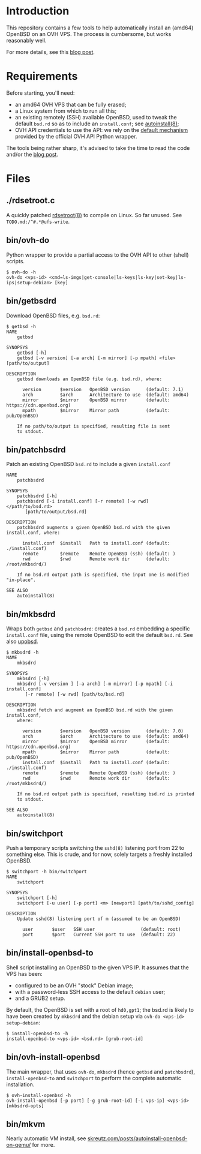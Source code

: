 # Introduction
This repository contains a few tools to help automatically
install an (amd64) OpenBSD on an OVH VPS. The process is
cumbersome, but works reasonably well.

For more details, see this [blog post][mb-openbsd-ovh].

# Requirements
Before starting, you'll need:

  - an amd64 OVH VPS that can be fully erased;
  - a Linux system from which to run all this;
  - an existing remotely (SSH) available OpenBSD, used to tweak
  the default ``bsd.rd`` so as to include an ``install.conf``;
  see [autoinstall(8)][oman-8-autoinstall];
  - OVH API credentials to use the API: we rely on the
  [default mechanism][gh-py-ovh-conf] provided by the official
  OVH API Python wrapper.

The tools being rather sharp, it's advised to take the time
to read the code and/or the [blog post][mb-openbsd-ovh].

# Files
## ./rdsetroot.c
A quickly patched [rdsetroot(8)][oman-8-rdsetroot] to compile on Linux. So
far unused. See ``TODO.md:/^#.*@ufs-write``.

## bin/ovh-do
Python wrapper to provide a partial access to the OVH API to other
(shell) scripts.

    $ ovh-do -h
    ovh-do <vps-id> <cmd=ls-imgs|get-console|ls-keys|ls-key|set-key|ls-ips|setup-debian> [key]

## bin/getbsdrd
Download OpenBSD files, e.g. ``bsd.rd``:

	$ getbsd -h
	NAME
		getbsd

	SYNOPSYS
		getbsd [-h]
		getbsd [-v version] [-a arch] [-m mirror] [-p mpath] <file> [path/to/output]

	DESCRIPTION
		getbsd downloads an OpenBSD file (e.g. bsd.rd), where:

		  version       $version   OpenBSD version      (default: 7.1)
		  arch          $arch      Architecture to use  (default: amd64)
		  mirror        $mirror    OpenBSD mirror       (default: https://cdn.openbsd.org)
		  mpath         $mirror    Mirror path          (default: pub/OpenBSD)

		If no path/to/output is specified, resulting file is sent
		to stdout.


## bin/patchbsdrd
Patch an existing OpenBSD ``bsd.rd`` to include a given ``install.conf``

	NAME
		patchbsdrd

	SYNOPSYS
		patchbsdrd [-h]
		patchbsdrd [-i install.conf] [-r remote] [-w rwd] </path/to/bsd.rd>
		   [path/to/output/bsd.rd]

	DESCRIPTION
		patchbsdrd augments a given OpenBSD bsd.rd with the given install.conf, where:

		  install.conf  $install   Path to install.conf (default: ./install.conf)
		  remote        $remote    Remote OpenBSD (ssh) (default: )
		  rwd           $rwd       Remote work dir      (default: /root/mkbsdrd/)

		If no bsd.rd output path is specified, the input one is modified "in-place".

	SEE ALSO
		autoinstall(8)

## bin/mkbsdrd
Wraps both ``getbsd`` and ``patchbsdrd``: creates a ``bsd.rd`` embedding a
specific ``install.conf`` file, using the remote OpenBSD to edit the default
``bsd.rd``. See also [upobsd][github-upobsd].

    $ mkbsdrd -h
    NAME
    	mkbsdrd

    SYNOPSYS
    	mkbsdrd [-h]
    	mkbsdrd [-v version ] [-a arch] [-m mirror] [-p mpath] [-i install.conf]
    	   [-r remote] [-w rwd] [path/to/bsd.rd]

    DESCRIPTION
    	mkbsdrd fetch and augment an OpenBSD bsd.rd with the given install.conf,
    	where:

    	  version       $version   OpenBSD version      (default: 7.0)
    	  arch          $arch      Architecture to use  (default: amd64)
    	  mirror        $mirror    OpenBSD mirror       (default: https://cdn.openbsd.org)
    	  mpath         $mirror    Mirror path          (default: pub/OpenBSD)
    	  install.conf  $install   Path to install.conf (default: ./install.conf)
    	  remote        $remote    Remote OpenBSD (ssh) (default: )
    	  rwd           $rwd       Remote work dir      (default: /root/mkbsdrd/)

    	If no bsd.rd output path is specified, resulting bsd.rd is printed
    	to stdout.

    SEE ALSO
    	autoinstall(8)

## bin/switchport
Push a temporary scripts switching the ``sshd(8)`` listening port
from 22 to something else. This is crude, and for now, solely targets
a freshly installed OpenBSD.

    $ switchport -h bin/switchport
	NAME
		switchport

	SYNOPSYS
		switchport [-h]
		switchport [-u user] [-p port] <m> [newport] [path/to/sshd_config]

	DESCRIPTION
		Update sshd(8) listening port of m (assumed to be an OpenBSD)

		  user       $user   SSH user                 (default: root)
		  port       $port   Current SSH port to use  (default: 22)

## bin/install-openbsd-to
Shell script installing an OpenBSD to the given VPS IP. It assumes
that the VPS has been:

  - configured to be an OVH "stock" Debian image;
  - with a password-less SSH access to the default ``debian`` user;
  - and a GRUB2 setup.

By default, the OpenBSD is set with a root of ``hd0,gpt1``; the bsd.rd
is likely to have been created by ``mkbsdrd`` and the debian setup
via ``ovh-do <vps-id> setup-debian``:

    $ install-openbsd-to -h
    install-openbsd-to <vps-id> <bsd.rd> [grub-root-id]

## bin/ovh-install-openbsd
The main wrapper, that uses ``ovh-do``, ``mkbsdrd`` (hence ``getbsd``
and ``patchbsdrd``), ``install-openbsd-to`` and ``switchport`` to perform
the complete automatic installation.

    $ ovh-install-openbsd -h
    ovh-install-openbsd [-p port] [-g grub-root-id] [-i vps-ip] <vps-id> [mkbsdrd-opts]

## bin/mkvm
Nearly automatic VM install, see [skreutz.com/posts/autoinstall-openbsd-on-qemu/][skreutz-qemu]
for more.

[mb-openbsd-ovh]:     https://tales.mbivert.com/on-openbsd-ovh-vps-automatic-installation/
[oman-8-autoinstall]: https://man.openbsd.org/autoinstall.8
[oman-8-rdsetroot]:   https://man.openbsd.org/rdsetroot.8
[gh-py-ovh-conf]:     https://github.com/ovh/python-ovh#configuration
[skreutz-qemu]:       https://www.skreutz.com/posts/autoinstall-openbsd-on-qemu/

[github-upobsd]: https://github.com/semarie/upobsd/
